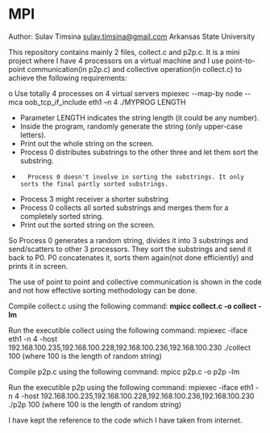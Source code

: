 # MPI
Author: Sulav Timsina
        sulav.timsina@gmail.com
        Arkansas State University
        
This repository contains mainly 2 files, collect.c and p2p.c.
It is a mini project where I have 4 processors on a virtual machine and I use point-to-point communication(in p2p.c) and collective operation(in collect.c) to achieve the following requirements:

o	Use totally 4 processes on 4 virtual servers
mpiexec --map-by node --mca oob_tcp_if_include eth1 –n 4 ./MYPROG LENGTH
-	Parameter LENGTH indicates the string length (it could be any number).
-	Inside the program, randomly generate the string (only upper-case letters).
-	Print out the whole string on the screen.
-	Process 0 distributes substrings to the other three and let them sort the substring.
-       Process 0 doesn't involve in sorting the substrings. It only sorts the final partly sorted substrings.
-	Process 3 might receiver a shorter substring
-	Process 0 collects all sorted substrings and merges them for a completely sorted string.
-	Print out the sorted string on the screen.

So Process 0 generates a random string, divides it into 3 substrings and send/scatters to other 3 processors. They sort the substrings and send it back to P0. P0 concatenates it, sorts them again(not done efficiently) and prints it in screen.

The use of point to point and collective communication is shown in the code and not how effective sorting methodology can be done.

Compile collect.c using the following command:
<b>mpicc collect.c -o collect -lm</b>

Run the executible collect using the following command:
mpiexec -iface eth1 -n 4 -host 192.168.100.235,192.168.100.228,192.168.100.236,192.168.100.230 ./collect 100
(where 100 is the length of random string)

Compile p2p.c using the following command:
mpicc p2p.c -o p2p -lm

Run the executible p2p using the following command:
mpiexec -iface eth1 -n 4 -host 192.168.100.235,192.168.100.228,192.168.100.236,192.168.100.230 ./p2p 100
(where 100 is the length of random string)

I have kept the reference to the code which I have taken from internet.
